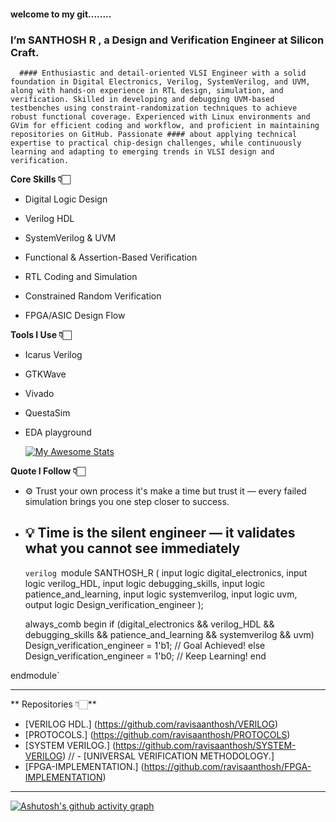 #### welcome to my git........
### I’m  SANTHOSH R , a Design and Verification Engineer at Silicon Craft.
      #### Enthusiastic and detail-oriented VLSI Engineer with a solid foundation in Digital Electronics, Verilog, SystemVerilog, and UVM, along with hands-on experience in RTL design, simulation, and verification. Skilled in developing and debugging UVM-based testbenches using constraint-randomization techniques to achieve robust functional coverage. Experienced with Linux environments and GVim for efficient coding and workflow, and proficient in maintaining repositories on GitHub. Passionate #### about applying technical expertise to practical chip-design challenges, while continuously learning and adapting to emerging trends in VLSI design and verification.

**Core Skills 👇🏻**

- Digital Logic Design

- Verilog HDL

- SystemVerilog & UVM

- Functional & Assertion-Based Verification

- RTL Coding and Simulation

- Constrained Random Verification

- FPGA/ASIC Design Flow

**Tools I Use 👇🏻**

- Icarus Verilog

- GTKWave

- Vivado

- QuestaSim

- EDA playground



  [![My Awesome Stats](https://awesome-github-stats.azurewebsites.net/user-stats/ravisaanthosh?cardType=level&theme=highcontrast&preferLogin=false)](https://git.io/awesome-stats-card)


**Quote I Follow 👇🏻**
- ⚙️ Trust your own process it's make a time but trust it — every failed simulation brings you one step closer to success.
- 💡 Time is the silent engineer — it validates what you cannot see immediately
  ---
  `verilog
  `module SANTHOSH_R (
    input  logic digital_electronics,
    input  logic verilog_HDL,
    input  logic debugging_skills,
    input  logic patience_and_learning,
    input  logic systemverilog,
    input  logic uvm,
    output logic Design_verification_engineer
 );

    always_comb begin
        if (digital_electronics && verilog_HDL && debugging_skills && patience_and_learning && systemverilog && uvm)
            Design_verification_engineer = 1'b1; // Goal Achieved!
        else
             Design_verification_engineer = 1'b0; // Keep Learning!
     end

endmodule`


---

** Repositories 👇🏻**
- [VERILOG HDL.] (https://github.com/ravisaanthosh/VERILOG)
- [PROTOCOLS.] (https://github.com/ravisaanthosh/PROTOCOLS)
- [SYSTEM VERILOG.] (https://github.com/ravisaanthosh/SYSTEM-VERILOG)
// - [UNIVERSAL VERIFICATION METHODOLOGY.]
- [FPGA-IMPLEMENTATION.] (https://github.com/ravisaanthosh/FPGA-IMPLEMENTATION)
  
---
[![Ashutosh's github activity graph](https://github-readme-activity-graph.vercel.app/graph?username=ravisaanthosh&bg_color=0d1117&color=5bcdec&line=5bcdec&point=ffffff&area=true&hide_border=true)](https://github.com/ashutosh00710/github-readme-activity-graph)





  





  

